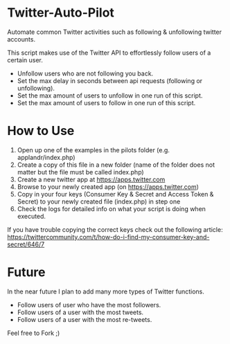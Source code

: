 # Twitter-Auto-Pilot
Automate common Twitter activities such as following &amp; unfollowing twitter accounts. 

This script makes use of the Twitter API to effortlessly follow users of a certain user. 
* Unfollow users who are not following you back.
* Set the max delay in seconds between api requests (following or unfollowing).
* Set the max amount of users to unfollow in one run of this script.
* Set the max amount of users to follow in one run of this script.

# How to Use
1. Open up one of the examples in the pilots folder (e.g. applandr/index.php)
2. Create a copy of this file in a new folder (name of the folder does not matter but the file must be called index.php)
3. Create a new twitter app at https://apps.twitter.com
4. Browse to your newly created app (on https://apps.twitter.com)
5. Copy in your four keys (Consumer Key & Secret and Access Token & Secret) to your newly created file (index.php) in step one
6. Check the logs for detailed info on what your script is doing when executed.

If you have trouble copying the correct keys check out the following article: 
https://twittercommunity.com/t/how-do-i-find-my-consumer-key-and-secret/646/7

# Future
In the near future I plan to add many more types of Twitter functions.

* Follow users of user who have the most followers.
* Follow users of a user with the most tweets.
* Follow users of a user with the most re-tweets.

Feel free to Fork ;)
